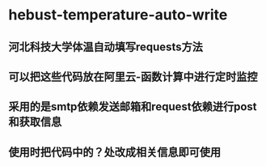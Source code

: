 # hebust-temperature-auto-write
河北科技大学体温自动填写requests方法
------------------------------------------------------
可以把这些代码放在阿里云-函数计算中进行定时监控
------------------------------------------------------
采用的是smtp依赖发送邮箱和request依赖进行post和获取信息
------------------------------------------------------
使用时把代码中的？处改成相关信息即可使用
------------------------------------------------------
